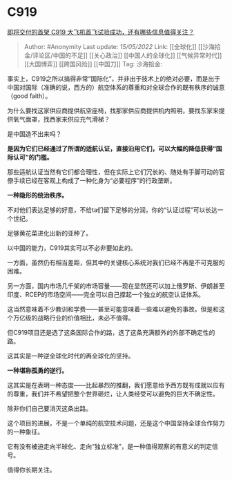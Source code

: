 # C919
[即将交付的首架 C919 大飞机首飞试验成功，还有哪些信息值得关注？](https://www.zhihu.com/question/532772508/answer/2487734691)

> Author: #Anonymity
> Last update: *15/05/2022*
> Link: [[全球化]] [[沙海拾金/评论区/中国的不足]] [[关心政治]] [[中国人的全球化]] [[气候异常时代]] [[大国博弈]] [[跨国风险]] [[中国刀]]
> Tag:
> 沙海拾金:

事实上，C919之所以搞得非常“国际化”，并非出于技术上的绝对必要，而是出于中国对国际（准确的说，西方的）航空体系的尊重和对全球合作的既有秩序的诚意（good faith）。

为什么要找这家供应商提供航空座椅，找那家供应商提供机内照明，要找东家来提供氧气面罩，找西家来供应充气滑梯？

是中国造不出来吗？

**是因为它们已经通过了所谓的适航认证，直接沿用它们，可以大幅的降低获得“国际认可”的门槛。**

那些适航认证当然有它们都合理性，但在实际上它们冗长的、随处有手脚可动的官僚手续已经在客观上构成了一种化身为“必要程序”的行政垄断。

**一种隐形的统治秩序。**

不对他们表达足够的好意，不给ta们留下足够的分润，你的“认证过程”可以长达一个世纪。

足够黄花菜进化出新的亚种了。

以中国的能力，C919其实可以不必非要如此的。

一方面，虽然仍有相当差距，但其中的关键核心系统对我们已经不再是不可克服的困难。

另一方面，国内市场几千架的市场容量——现在显然还可以加上俄罗斯、伊朗甚至印度、RCEP的市场空间——完全可以自己撑起一个独立的航空认证体系。

这当然意味着不少教训和学费——甚至可能意味着一些难以避免的事故。但是和这个万亿级的战略行业的价值相比，未必不值得。

但C919项目还是选了这条国际合作的路，选了这条充满额外的外部不确定性的路。

这其实是一种逆全球化时代的再全球化的坚持。

**一种堪称孤勇的逆行。**

这其实是在表明一种态度——比起暴烈的推翻，我们愿意给予西方既有成就以应有的尊重，我们并不希望把整个世界砸烂，让人类经受可以避免的巨大不确定性。

除非你们自己要消灭这条出路。

这个项目的进展，不是一个单纯的航空技术问题，还是这个中国坚持全球合作努力的一种象征。

它有没有被迫走向半球化、走向“独立标准”，是一种值得观察的有意义的判定信号。

值得你长期关注。
